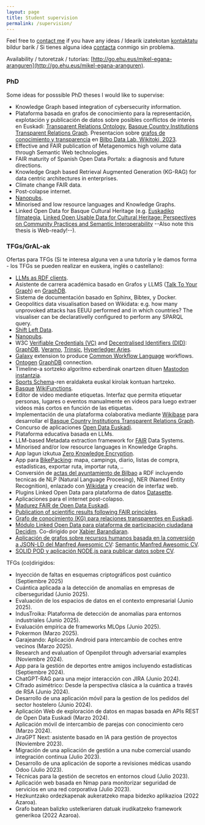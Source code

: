 ```yaml
---
layout: page
title: Student supervision
permalink: /supervision/
---
```


Feel free to [contact me](https://mikel-egana-aranguren.github.io/contact/) if you have any ideas / Idearik izatekotan [kontaktatu](https://mikel-egana-aranguren.github.io/contact/) bildur barik / Si tienes alguna idea [contacta](https://mikel-egana-aranguren.github.io/contact/) conmigo sin problema.

Availability / tutoretzak / tutorías: [http://go.ehu.eus/mikel-egana-aranguren](http://go.ehu.eus/mikel-egana-aranguren).

### PhD

Some ideas for posssible PhD theses I would like to supervise:

* Knowledge Graph based integration of cybersecurity information.
* Plataforma basada en grafos de conocimiento para la representación, explotación y publicación de datos sobre posibles conflictos de interés en Euskadi: [Transparent Relations Ontology](https://github.com/mikel-egana-aranguren/Transparent-Relations-Ontology), [Basque Country Institutions Transparent Relations Graph](https://github.com/mikel-egana-aranguren/BasqueCountryInstitutionsTransparentRelationsGraph). Presentacion sobre <a href="BilbaoDataLabGRafos.pdf">grafos de conocimiento y transparencia</a> en <a href="https://bilbaodatalab.wikitoki.org/actividad/grafos-conocimiento/"> Bilbo Data Lab, Wikitoki, 2023</a>.
* Effective and FAIR publication of Metagenomics high volume data through Semantic Web technologies.
* FAIR maturity of Spanish Open Data Portals: a diagnosis and future directions.
* Knowledge Graph based Retrieval Augmented Generation (KG-RAG) for data centric architectures in enterprises.
* Climate change FAIR data.
* Post-colapse internet.
* [Nanopubs](https://nanopub.net/).
* Minorised and low resource languages and Knowledge Graphs.
* Linked Open Data for Basque Cultural Heritage (e.g. [Euskadiko filmategia](https://filmoteka.eus/eu), [Linked Open Usable Data for Cultural Heritage: Perspectives on Community Practices and Semantic Interoperability](https://phd.julsraemy.ch/thesis.html) --Also note this thesis is Web-ready!--).

### TFGs/GrAL-ak

Ofertas para TFGs (Si te interesa alguna ven a una tutoría y le damos forma - los TFGs se pueden realizar en euskera, inglés o castellano):

* [LLMs as RDF clients](https://www.linkedin.com/pulse/large-language-models-llms-powerful-generic-rdf-clients-idehen-xwhfe/).
* Asistente de carrera académica basado en Grafos y LLMS ([Talk To Your Graph](https://graphdb.ontotext.com/documentation/11.0/talk-to-graph.html)) en [GraphDB](https://www.ontotext.com/products/graphdb/).
* Sistema de documentación basado en Sphinx, Bibtex, y Docker.
* Geopolitics data visualisation based on Wikidata: e.g. how many unprovoked attacks has EEUU performed and in which countries? The visualiser can be declarativelly configured to perform any SPARQL query.
* [Shift Left Data](https://dataproducts.substack.com/p/the-shift-left-data-manifesto).
* [Nanopubs](https://nanopub.net/).
* W3C [Verifiable Credentials (VC)](https://www.w3.org/TR/vc-data-model-2.0/) and [Decentralised Identifiers (DID)](https://www.w3.org/TR/did-1.0/): [GraphDB](https://www.ontotext.com/products/graphdb/), [Veramo](https://veramo.io/), [Trinsic](https://trinsic.id/), [Hyperledger Aries](https://www.lfdecentralizedtrust.org/projects/aries).
* [Galaxy](https://galaxyproject.org/) extension to produce [Common Workflow Language](https://www.commonwl.org/) workflows.
* [Ontogen](https://ontogen.io/) [GraphDB](https://www.ontotext.com/products/graphdb/) connection.
* Timeline-a sortzeko algoritmo ezberdinak onartzen dituen [Mastodon instantzia](https://mastodon.eus/).
* [Sports Schema](https://sportschema.org/)-ren eraldaketa euskal kirolak kontuan hartzeko.
* [Basque](https://www.wikifunctions.org/wiki/Wikifunctions:Catalogue/Natural_language_operations/Basque) [WikiFunctions](https://meta.wikimedia.org/wiki/Abstract_Wikipedia).
* Editor de video mediante etiquetas. Interfaz que permita etiquetar personas, lugares o eventos manualmente en videos para luego extraer videos más cortos en función de las etiquetas.
* Implementación de una plataforma colaborativa mediante [Wikibase](https://www.mediawiki.org/wiki/Wikibase) para desarrollar el [Basque Country Institutions Transparent Relations Graph](https://github.com/mikel-egana-aranguren/BasqueCountryInstitutionsTransparentRelationsGraph).
* Concurso de aplicaciones [Open Data Euskadi](https://opendata.euskadi.eus/concursos-open-data/-/concurso-de-aplicaciones/).
* Plataforma educativa basada en LLMs.
* LLM-based Metadata extraction framework for [FAIR](https://www.go-fair.org/fair-principles/) Data Systems.
* Minorised and/or low resource languages in Knowledge Graphs.
* App lagun izkutua [Zero Knowledge Encryption](https://chain.link/education-hub/zero-knowledge-encryption).
* App para [BikePacking](https://conalforjas.com/bikepacking/): mapa, campings, diario, listas de compra, estadísticas, exportar ruta, importar ruta, ..
* Conversión de [actas del ayuntamiento de Bilbao](https://code.montera34.com/openopendata/plenosbilbao) a RDF incluyendo tecnicas de NLP (Natural Language Procesing), NER (Named Entity Recognition), enlazado con [Wikidata](https://www.wikidata.org/) y creación de interfaz web.
* Plugins Linked Open Data para plataforma de datos [Datasette](https://datasette.io/).
* Aplicaciones para el internet post-colapso.
* [Madurez FAIR de Open Data Euskadi](MikelEgana-PropuestaTFG-22-23-madurez-FAIR-OpenData_euskadi.pdf).
* [Publication of scientific results following FAIR principles](MikelEgana-PropuestaTFG-22-23-publication-FAIR-principles.pdf).
* [Grafo de conocimiento (KG) para relaciones transparentes en Euskadi](MikelEgaña-TFG-22-23-GrafoConocimientoRelacionesTransparentesEuskadi.pdf).
* [Módulo Linked Open Data para plataforma de participación ciudadana Decidim](MikelEgaña-TFG-22-23-Decidim_LOD.pdf). Co-dirigido por [Xabier Barandiaran](https://xabier.barandiaran.net/).
* [Aplicación de  grafos sobre recursos humanos basada en la conversión a JSON-LD del Manfred Awesomic CV](MikelEgaña-TFG-22-23-Manfred-CV-JSON-LD-GraphDB.pdf): [Semantic Manfred Awesomic CV](https://github.com/mikel-egana-aranguren/mac/tree/semantic_mac). 
* [SOLID POD y aplicación NODE.js para publicar datos sobre CV](MikelEgaña-TFG-22-23-SOLID-POD-LinkedIn.pdf).

TFGs (co)dirigidos:

* Inyección de faltas en esquemas criptográficos post cuántico (Septiembre 2025)
* Cuántica aplicada a la detección de anomalías en empresas de ciberseguridad (Junio 2025).
* Evaluación de los espacios de datos en el contexto empresarial (Junio 2025).
* IndusTroika: Plataforma de detección de anomalías para entornos industriales (Junio 2025).
* Evaluación empírica de frameworks MLOps (Junio 2025).
* Pokermon (Marzo 2025).
* Garajeando: Aplicación Android para intercambio de coches entre vecinos (Marzo 2025).
* Research and evaluation of Openpilot through adversarial examples (Noviembre 2024).
* App para la gestión de deportes entre amigos incluyendo estadísticas (Septiembre 2024).
* ChatGPT-RAG para una mejor interacción con JIRA (Junio 2024).
* Cifrado asimétrico: Desde la perspectiva clásica a la cuántica a través de RSA (Junio 2024).
* Desarrollo de una aplicación móvil para la gestion de los pedidos del sector hostelero (Junio 2024).
* Aplicación Web de exploración de datos en mapas basada en APIs REST de Open Data Euskadi (Marzo 2024).
* Aplicación móvil de intercambio de parejas con conocimiento cero (Marzo 2024).
* JiraGPT Next: asistente basado en IA para gestión de proyectos (Noviembre 2023).
* Migración de una aplicación de gestión a una nube comercial usando integración continua (Julio 2023).
* Desarrollo de una aplicación de soporte a revisiones médicas usando Odoo (Julio 2023).
* Técnicas para la gestión de secretos en entornos cloud (Julio 2023).
* Aplicación web basada en Nmap para monitorizar seguridad de servicios en una red corporativa (Julio 2023).
* Hezkuntzako ordezkapenak aukeratzeko mapa bidezko aplikazioa (2022 Azaroa).
* Grafo batean balizko ustelkeriaren datuak irudikatzeko framework generikoa (2022 Azaroa).

